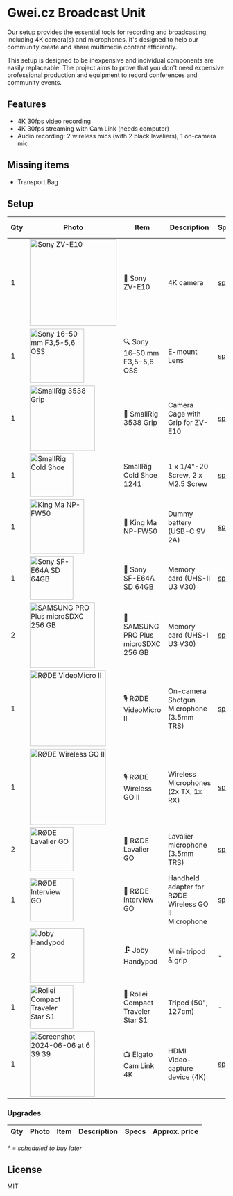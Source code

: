 # Gwei.cz Broadcast Unit

Our setup provides the essential tools for recording and broadcasting, including 4K camera(s) and microphones. It's designed to help our community create and share multimedia content efficiently.

This setup is designed to be inexpensive and individual components are easily replaceable. The project aims to prove that you don't need expensive professional production and equipment to record conferences and community events.

## Features

* 4K 30fps video recording
* 4K 30fps streaming with Cam Link (needs computer)
* Audio recording: 2 wireless mics (with 2 black lavaliers), 1 on-camera mic

## Missing items
- Transport Bag

## Setup

| Qty | Photo | Item | Description | Specs | Approx. price |
| --- | --- | --- | --- | --- | --- |
| 1 | <img width="200" alt="Sony ZV-E10" src="https://github.com/gweicz/broadcast-unit/assets/67269/0431e557-022f-4a3c-bfda-ebe2be0ec8a9"> | 📸 Sony ZV-E10 | 4K camera | [specs](https://www.sony.com/electronics/support/e-mount-body-zv-e-series/zv-e10/specifications) | 650 EUR |
| 1 | <img width="125" alt="Sony 16–50 mm F3,5-5,6 OSS" src="https://github.com/gweicz/broadcast-unit/assets/67269/dda75ff4-ce4d-4b7b-9447-eb0724f20d9c"> | 🔍 Sony 16–50 mm F3,5-5,6 OSS | E-mount Lens | [specs](https://www.sony.cz/electronics/fotoaparaty-objektivy/selp1650/specifications) | - |
| 1 | <img width="150" alt="SmallRig 3538 Grip" src="https://github.com/gweicz/broadcast-unit/assets/67269/5b4a8d3f-f75b-496d-838f-d5595587e7d1"> | 🔧 SmallRig 3538 Grip | Camera Cage with Grip for ZV-E10 | [specs](https://www.smallrig.com/smallrig-camera-cage-with-grip-for-sony-zv-e10-3538b.html) | 60 EUR |
| 1 | <img width="100" alt="SmallRig Cold Shoe" src="https://github.com/gweicz/broadcast-unit/assets/67269/ab3f4623-6d6f-4f1d-a4ec-5d0e0fbd3e07"> | SmallRig Cold Shoe 1241 | 1 x 1/4"-20 Screw, 2 x M2.5 Screw | [specs](https://www.smallrig.com/smallrig-cold-shoe-1241.html) | 6 EUR |
| 1 | <img width="125" alt="King Ma NP-FW50" src="https://github.com/gweicz/broadcast-unit/assets/67269/fc6f8079-2354-4423-a89b-d8d35d9494f3"> | 🔋 King Ma NP-FW50 | Dummy battery (USB-C 9V 2A) | [specs](https://www.aliexpress.com/item/1005003690496107.html) | 20 EUR |  
| 1 | <img width="100" alt="Sony SF-E64A SD 64GB" src="https://github.com/gweicz/broadcast-unit/assets/67269/12fc7724-6c69-4245-bf1f-81c5bc21f2f1"> | 💾 Sony SF-E64A SD 64GB | Memory card (UHS-II U3 V30) | [specs](https://www.sony-asia.com/electronics/sd-cards/sf-e-series/specifications) | - |
| 2 | <img width="150" alt="SAMSUNG PRO Plus microSDXC 256 GB" src="https://github.com/gweicz/broadcast-unit/assets/67269/f3f1598e-f712-40c8-8412-0a1bd807f7a6"> | 💾 SAMSUNG PRO Plus microSDXC 256 GB | Memory card (UHS-I U3 V30) | [specs](https://www.samsung.com/cz/memory-storage/memory-card/memory-card-pro-plus-microsd-card-512gb-mb-md512sa-eu/) | 20 EUR |
| 1 | <img width="175" alt="RØDE VideoMicro II" src="https://github.com/gweicz/broadcast-unit/assets/67269/5f0dcaf4-3eb1-4f2b-bb63-88324904f04c"> | 🎙️ RØDE VideoMicro II | On-camera Shotgun Microphone (3.5mm TRS) | [specs](https://edge.rode.com/pdf/page/2105/modules/7041/VideoMicro_II_ds_V05.pdf) | 70 EUR |
| 1 | <img width="175" alt="RØDE Wireless GO II" src="https://github.com/gweicz/broadcast-unit/assets/67269/9d6e0e9f-d8a4-4091-99ca-2ea22dd683d4"> | 🎙️ RØDE Wireless GO II | Wireless Microphones (2x TX, 1x RX) | [specs](https://edge.rode.com/pdf/page/88/modules/425/WirelessGOII_Datasheet_2.pdf) | 270 EUR |
| 2 | <img width="100" alt="RØDE Lavalier GO" src="https://github.com/user-attachments/assets/69e564ba-fbcc-4c71-9db3-519f85671ad5"> | 🎤 RØDE Lavalier GO | Lavalier microphone (3.5mm TRS) | [specs](https://edge.rode.com/pdf/page/1866/modules/4512/lavaliergo_datasheet.pdf) | 50 EUR |
| 1 | <img width="100" alt="RØDE Interview GO" src="https://github.com/gweicz/broadcast-unit/assets/67269/12e4a0bf-ea52-4622-8358-b2d61a64eaf6"> | 🎤 RØDE Interview GO | Handheld adapter for RØDE Wireless GO II Microphone | [specs](https://edge.rode.com/pdf/page/293/modules/4426/interviewgo_datasheet.pdf) | 25 EUR |
| 2 | <img width="125" alt="Joby Handypod" src="https://github.com/gweicz/broadcast-unit/assets/67269/6b50eaea-06bb-479d-bfa3-4f3f7de0918c"> | 🗜️ Joby Handypod | Mini-tripod & grip | - | 12 EUR |
| 1 | <img width="100" alt="Rollei Compact Traveler Star S1" src="https://github.com/gweicz/broadcast-unit/assets/67269/244d85b4-a0f3-4be8-8772-66bf801a90f9"> | 🔭 Rollei Compact Traveler Star S1 | Tripod (50", 127cm) | - | 16 EUR |
| 1 | <img width="150" alt="Screenshot 2024-06-06 at 6 39 39" src="https://github.com/gweicz/broadcast-unit/assets/67269/335de0c6-e3b3-420f-8db6-5a8a71f6711f"> | 📺 Elgato Cam Link 4K | HDMI Video-capture device (4K) | [specs](https://help.elgato.com/hc/en-us/articles/360027963272-Cam-Link-4K-Technical-Specifications) | 110 EUR |

### Upgrades
| Qty | Photo | Item | Description | Specs | Approx. price |
| --- | --- | --- | --- | --- | --- |

*\* = scheduled to buy later*

## License

MIT

